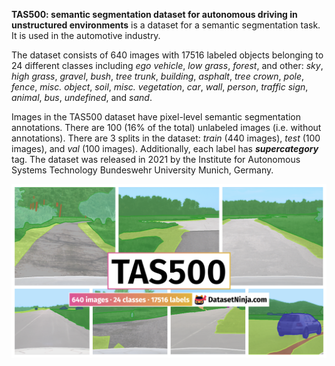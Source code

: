 **TAS500: semantic segmentation dataset for autonomous driving in unstructured environments** is a dataset for a semantic segmentation task. It is used in the automotive industry. 

The dataset consists of 640 images with 17516 labeled objects belonging to 24 different classes including *ego vehicle*, *low grass*, *forest*, and other: *sky*, *high grass*, *gravel*, *bush*, *tree trunk*, *building*, *asphalt*, *tree crown*, *pole*, *fence*, *misc. object*, *soil*, *misc. vegetation*, *car*, *wall*, *person*, *traffic sign*, *animal*, *bus*, *undefined*, and *sand*.

Images in the TAS500 dataset have pixel-level semantic segmentation annotations. There are 100 (16% of the total) unlabeled images (i.e. without annotations). There are 3 splits in the dataset: *train* (440 images), *test* (100 images), and *val* (100 images). Additionally, each label has ***supercategory*** tag. The dataset was released in 2021 by the Institute for Autonomous Systems Technology Bundeswehr University Munich, Germany.

<img src="https://github.com/dataset-ninja/tas500/raw/main/visualizations/poster.png">
